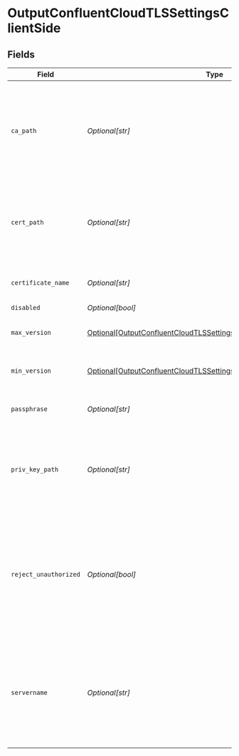 # OutputConfluentCloudTLSSettingsClientSide


## Fields

| Field                                                                                                                                                     | Type                                                                                                                                                      | Required                                                                                                                                                  | Description                                                                                                                                               |
| --------------------------------------------------------------------------------------------------------------------------------------------------------- | --------------------------------------------------------------------------------------------------------------------------------------------------------- | --------------------------------------------------------------------------------------------------------------------------------------------------------- | --------------------------------------------------------------------------------------------------------------------------------------------------------- |
| `ca_path`                                                                                                                                                 | *Optional[str]*                                                                                                                                           | :heavy_minus_sign:                                                                                                                                        | Path on client in which to find CA certificates to verify the server's cert. PEM format. Can reference $ENV_VARS.                                         |
| `cert_path`                                                                                                                                               | *Optional[str]*                                                                                                                                           | :heavy_minus_sign:                                                                                                                                        | Path on client in which to find certificates to use. PEM format. Can reference $ENV_VARS.                                                                 |
| `certificate_name`                                                                                                                                        | *Optional[str]*                                                                                                                                           | :heavy_minus_sign:                                                                                                                                        | The name of the predefined certificate.                                                                                                                   |
| `disabled`                                                                                                                                                | *Optional[bool]*                                                                                                                                          | :heavy_minus_sign:                                                                                                                                        | N/A                                                                                                                                                       |
| `max_version`                                                                                                                                             | [Optional[OutputConfluentCloudTLSSettingsClientSideMaximumTLSVersion]](../../models/shared/outputconfluentcloudtlssettingsclientsidemaximumtlsversion.md) | :heavy_minus_sign:                                                                                                                                        | Maximum TLS version to use when connecting                                                                                                                |
| `min_version`                                                                                                                                             | [Optional[OutputConfluentCloudTLSSettingsClientSideMinimumTLSVersion]](../../models/shared/outputconfluentcloudtlssettingsclientsideminimumtlsversion.md) | :heavy_minus_sign:                                                                                                                                        | Minimum TLS version to use when connecting                                                                                                                |
| `passphrase`                                                                                                                                              | *Optional[str]*                                                                                                                                           | :heavy_minus_sign:                                                                                                                                        | Passphrase to use to decrypt private key.                                                                                                                 |
| `priv_key_path`                                                                                                                                           | *Optional[str]*                                                                                                                                           | :heavy_minus_sign:                                                                                                                                        | Path on client in which to find the private key to use. PEM format. Can reference $ENV_VARS.                                                              |
| `reject_unauthorized`                                                                                                                                     | *Optional[bool]*                                                                                                                                          | :heavy_minus_sign:                                                                                                                                        | Reject certs that are not authorized by a CA in the CA certificate path, or by another trusted CA (e.g., the system's CA). Defaults to No.                |
| `servername`                                                                                                                                              | *Optional[str]*                                                                                                                                           | :heavy_minus_sign:                                                                                                                                        | Server name for the SNI (Server Name Indication) TLS extension. It must be a host name, and not an IP address.                                            |